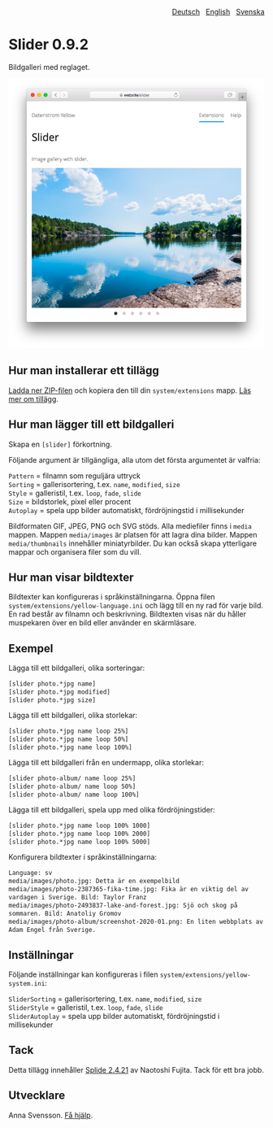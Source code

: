 <p align="right"><a href="README-de.md">Deutsch</a> &nbsp; <a href="README.md">English</a> &nbsp; <a href="README-sv.md">Svenska</a></p>

# Slider 0.9.2

Bildgalleri med reglaget.

<p align="center"><img src="SCREENSHOT.png" alt="Skärmdump"></p>

## Hur man installerar ett tillägg

[Ladda ner ZIP-filen](https://github.com/annaesvensson/yellow-slider/archive/refs/heads/main.zip) och kopiera den till din `system/extensions` mapp. [Läs mer om tillägg](https://github.com/annaesvensson/yellow-update/tree/main/README-sv.md).

## Hur man lägger till ett bildgalleri

Skapa en `[slider]` förkortning.

Följande argument är tillgängliga, alla utom det första argumentet är valfria:

`Pattern` = filnamn som reguljära uttryck  
`Sorting` = gallerisortering, t.ex. `name`, `modified`, `size`  
`Style` = galleristil, t.ex. `loop`, `fade`, `slide`  
`Size` = bildstorlek, pixel eller procent  
`Autoplay` = spela upp bilder automatiskt, fördröjningstid i millisekunder  

Bildformaten GIF, JPEG, PNG och SVG stöds. Alla mediefiler finns i `media` mappen.
Mappen `media/images` är platsen för att lagra dina bilder. Mappen `media/thumbnails` innehåller miniatyrbilder. Du kan också skapa ytterligare mappar och organisera filer som du vill.

## Hur man visar bildtexter

Bildtexter kan konfigureras i språkinställningarna. Öppna filen `system/extensions/yellow-language.ini` och lägg till en ny rad för varje bild. En rad består av filnamn och beskrivning. Bildtexten visas när du håller muspekaren över en bild eller använder en skärmläsare.

## Exempel

Lägga till ett bildgalleri, olika sorteringar:

    [slider photo.*jpg name]
    [slider photo.*jpg modified]
    [slider photo.*jpg size]

Lägga till ett bildgalleri, olika storlekar:

    [slider photo.*jpg name loop 25%]
    [slider photo.*jpg name loop 50%]
    [slider photo.*jpg name loop 100%]

Lägga till ett bildgalleri från en undermapp, olika storlekar:

    [slider photo-album/ name loop 25%]
    [slider photo-album/ name loop 50%]
    [slider photo-album/ name loop 100%]

Lägga till ett bildgalleri, spela upp med olika fördröjningstider:

    [slider photo.*jpg name loop 100% 1000]
    [slider photo.*jpg name loop 100% 2000]
    [slider photo.*jpg name loop 100% 5000]

Konfigurera bildtexter i språkinställningarna:

    Language: sv
    media/images/photo.jpg: Detta är en exempelbild
    media/images/photo-2387365-fika-time.jpg: Fika är en viktig del av vardagen i Sverige. Bild: Taylor Franz
    media/images/photo-2493837-lake-and-forest.jpg: Sjö och skog på sommaren. Bild: Anatoliy Gromov
    media/images/photo-album/screenshot-2020-01.png: En liten webbplats av Adam Engel från Sverige.

## Inställningar

Följande inställningar kan konfigureras i filen `system/extensions/yellow-system.ini`:

`SliderSorting` = gallerisortering, t.ex. `name`, `modified`, `size`  
`SliderStyle` = galleristil, t.ex. `loop`, `fade`, `slide`  
`SliderAutoplay` = spela upp bilder automatiskt, fördröjningstid i millisekunder  

## Tack

Detta tillägg innehåller [Splide 2.4.21](https://github.com/Splidejs/splide) av Naotoshi Fujita. Tack för ett bra jobb.

## Utvecklare

Anna Svensson. [Få hjälp](https://datenstrom.se/sv/yellow/help/).
